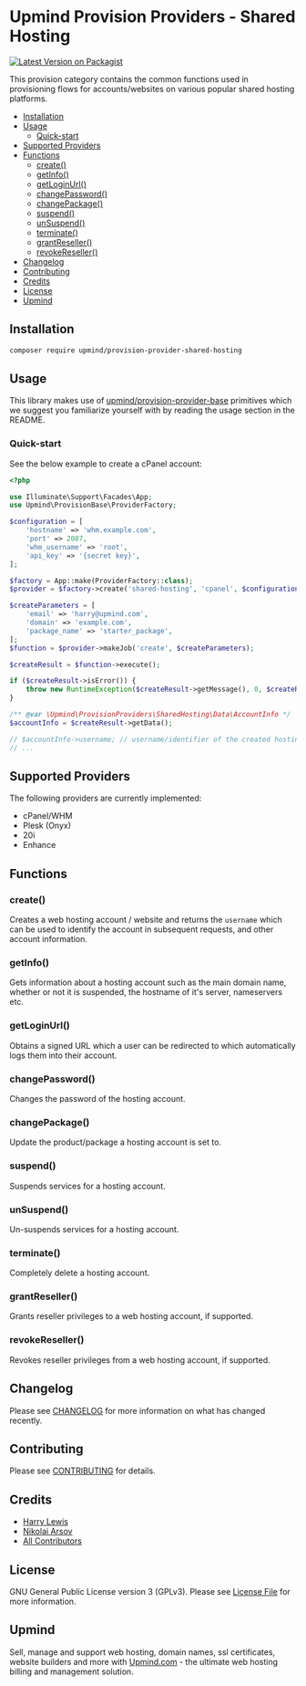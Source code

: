 # Upmind Provision Providers - Shared Hosting

[![Latest Version on Packagist](https://img.shields.io/packagist/v/upmind/provision-provider-shared-hosting.svg?style=flat-square)](https://packagist.org/packages/upmind/provision-provider-shared-hosting)

This provision category contains the common functions used in provisioning flows for accounts/websites on various popular shared hosting platforms.

- [Installation](#installation)
- [Usage](#usage)
  - [Quick-start](#quick-start)
- [Supported Providers](#supported-providers)
- [Functions](#functions)
  - [create()](#create)
  - [getInfo()](#getInfo)
  - [getLoginUrl()](#getLoginUrl)
  - [changePassword()](#changePassword)
  - [changePackage()](#changePackage)
  - [suspend()](#suspend)
  - [unSuspend()](#unSuspend)
  - [terminate()](#terminate)
  - [grantReseller()](#grantReseller)
  - [revokeReseller()](#revokeReseller)
- [Changelog](#changelog)
- [Contributing](#contributing)
- [Credits](#credits)
- [License](#license)
- [Upmind](#upmind)

## Installation

```bash
composer require upmind/provision-provider-shared-hosting
```

## Usage

This library makes use of [upmind/provision-provider-base](https://packagist.org/packages/upmind/provision-provider-base) primitives which we suggest you familiarize yourself with by reading the usage section in the README.

### Quick-start

See the below example to create a cPanel account:

```php
<?php

use Illuminate\Support\Facades\App;
use Upmind\ProvisionBase\ProviderFactory;

$configuration = [
    'hostname' => 'whm.example.com',
    'port' => 2087,
    'whm_username' => 'root',
    'api_key' => '{secret key}',
];

$factory = App::make(ProviderFactory::class);
$provider = $factory->create('shared-hosting', 'cpanel', $configuration);

$createParameters = [
    'email' => 'harry@upmind.com',
    'domain' => 'example.com',
    'package_name' => 'starter_package',
];
$function = $provider->makeJob('create', $createParameters);

$createResult = $function->execute();

if ($createResult->isError()) {
    throw new RuntimeException($createResult->getMessage(), 0, $createResult->getException());
}

/** @var \Upmind\ProvisionProviders\SharedHosting\Data\AccountInfo */
$accountInfo = $createResult->getData();

// $accountInfo->username; // username/identifier of the created hosting account
// ...
```

## Supported Providers

The following providers are currently implemented:
  - cPanel/WHM
  - Plesk (Onyx)
  - 20i
  - Enhance

## Functions

### create()

Creates a web hosting account / website and returns the `username` which can be used to identify the account in subsequent requests, and other account information.

### getInfo()

Gets information about a hosting account such as the main domain name, whether or not it is suspended, the hostname of it's server, nameservers etc.

### getLoginUrl()

Obtains a signed URL which a user can be redirected to which automatically logs them into their account.

### changePassword()

Changes the password of the hosting account.

### changePackage()

Update the product/package a hosting account is set to.

### suspend()

Suspends services for a hosting account.

### unSuspend()

Un-suspends services for a hosting account.

### terminate()

Completely delete a hosting account.

### grantReseller()

Grants reseller privileges to a web hosting account, if supported.

### revokeReseller()

Revokes reseller privileges from a web hosting account, if supported.

## Changelog

Please see [CHANGELOG](CHANGELOG.md) for more information on what has changed recently.

## Contributing

Please see [CONTRIBUTING](CONTRIBUTING.md) for details.

## Credits

 - [Harry Lewis](https://github.com/uphlewis)
 - [Nikolai Arsov](https://github.com/nikiarsov777)
 - [All Contributors](../../contributors)

## License

GNU General Public License version 3 (GPLv3). Please see [License File](LICENSE.md) for more information.

## Upmind

Sell, manage and support web hosting, domain names, ssl certificates, website builders and more with [Upmind.com](https://upmind.com/start) - the ultimate web hosting billing and management solution.
